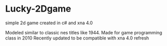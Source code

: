 Lucky-2Dgame
============

simple 2d game created in c# and xna 4.0

Modeled similar to classic nes titles like 1944.
Made for game programming class in 2010
Recently updated to be compatible with xna 4.0 refresh
